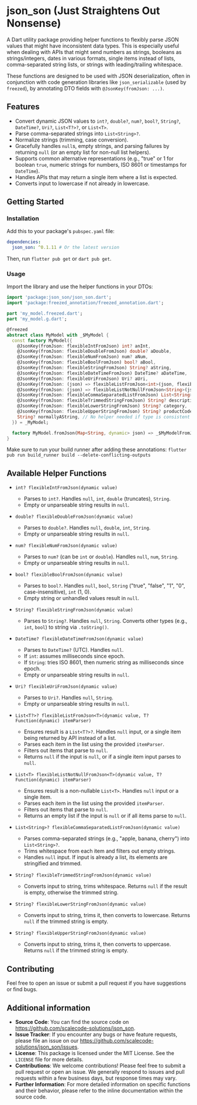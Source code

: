 <!-- 
This README describes the package. If you publish this package to pub.dev,
this README's contents appear on the landing page for your package.

For information about how to write a good package README, see the guide for
[writing package pages](https://dart.dev/tools/pub/writing-package-pages). 

For general information about developing packages, see the Dart guide for
[creating packages](https://dart.dev/guides/libraries/create-packages)
and the Flutter guide for
[developing packages and plugins](https://flutter.dev/to/develop-packages). 
-->

# json_son (Just Straightens Out Nonsense)

A Dart utility package providing helper functions to flexibly parse JSON values that might have inconsistent data types. This is especially useful when dealing with APIs that might send numbers as strings, booleans as strings/integers, dates in various formats, single items instead of lists, comma-separated string lists, or strings with leading/trailing whitespace.

These functions are designed to be used with JSON deserialization, often in conjunction with code generation libraries like `json_serializable` (used by `freezed`), by annotating DTO fields with `@JsonKey(fromJson: ...)`.

## Features

- Convert dynamic JSON values to `int?`, `double?`, `num?`, `bool?`, `String?`, `DateTime?`, `Uri?`, `List<T?>?`, or `List<T>`.
- Parse comma-separated strings into `List<String>?`.
- Normalize strings (trimming, case conversion).
- Gracefully handles `null`s, empty strings, and parsing failures by returning `null` (or an empty list for non-null list helpers).
- Supports common alternative representations (e.g., "true" or 1 for boolean `true`, numeric strings for numbers, ISO 8601 or timestamps for `DateTime`).
- Handles APIs that may return a single item where a list is expected.
- Converts input to lowercase if not already in lowercase.

## Getting Started

### Installation

Add this to your package's `pubspec.yaml` file:

```yaml
dependencies:
  json_son: ^0.1.11 # Or the latest version
```

Then, run `flutter pub get` or `dart pub get`.

### Usage

Import the library and use the helper functions in your DTOs:

```dart
import 'package:json_son/json_son.dart';
import 'package:freezed_annotation/freezed_annotation.dart';

part 'my_model.freezed.dart';
part 'my_model.g.dart';

@freezed
abstract class MyModel with _$MyModel {
  const factory MyModel({
    @JsonKey(fromJson: flexibleIntFromJson) int? anInt,
    @JsonKey(fromJson: flexibleDoubleFromJson) double? aDouble,
    @JsonKey(fromJson: flexibleNumFromJson) num? aNum,
    @JsonKey(fromJson: flexibleBoolFromJson) bool? aBool,
    @JsonKey(fromJson: flexibleStringFromJson) String? aString,
    @JsonKey(fromJson: flexibleDateTimeFromJson) DateTime? aDateTime,
    @JsonKey(fromJson: flexibleUriFromJson) Uri? aUri,
    @JsonKey(fromJson: (json) => flexibleListFromJson<int>(json, flexibleIntFromJson)) List<int?>? nullableIntList,
    @JsonKey(fromJson: (json) => flexibleListNotNullFromJson<String>(json, flexibleStringFromJson)) List<String> nonNullStringList,
    @JsonKey(fromJson: flexibleCommaSeparatedListFromJson) List<String>? tags,
    @JsonKey(fromJson: flexibleTrimmedStringFromJson) String? description,
    @JsonKey(fromJson: flexibleLowerStringFromJson) String? category,
    @JsonKey(fromJson: flexibleUpperStringFromJson) String? productCode,
    String? normallyAString, // No helper needed if type is consistent
  }) = _MyModel;

  factory MyModel.fromJson(Map<String, dynamic> json) => _$MyModelFromJson(json);
}
```

Make sure to run your build runner after adding these annotations:
`flutter pub run build_runner build --delete-conflicting-outputs`

## Available Helper Functions

- `int? flexibleIntFromJson(dynamic value)`
  - Parses to `int?`. Handles `null`, `int`, `double` (truncates), `String`.
  - Empty or unparseable string results in `null`.

- `double? flexibleDoubleFromJson(dynamic value)`
  - Parses to `double?`. Handles `null`, `double`, `int`, `String`.
  - Empty or unparseable string results in `null`.

- `num? flexibleNumFromJson(dynamic value)`
  - Parses to `num?` (can be `int` or `double`). Handles `null`, `num`, `String`.
  - Empty or unparseable string results in `null`.

- `bool? flexibleBoolFromJson(dynamic value)`
  - Parses to `bool?`. Handles `null`, `bool`, `String` ("true", "false", "1", "0", case-insensitive), `int` (1, 0).
  - Empty string or unhandled values result in `null`.

- `String? flexibleStringFromJson(dynamic value)`
  - Parses to `String?`. Handles `null`, `String`. Converts other types (e.g., `int`, `bool`) to string via `.toString()`.

- `DateTime? flexibleDateTimeFromJson(dynamic value)`
  - Parses to `DateTime?` (UTC). Handles `null`.
  - If `int`: assumes milliseconds since epoch.
  - If `String`: tries ISO 8601, then numeric string as milliseconds since epoch.
  - Empty or unparseable string results in `null`.

- `Uri? flexibleUriFromJson(dynamic value)`
  - Parses to `Uri?`. Handles `null`, `String`.
  - Empty or unparseable string results in `null`.

- `List<T?>? flexibleListFromJson<T>(dynamic value, T? Function(dynamic) itemParser)`
  - Ensures result is a `List<T?>?`. Handles `null` input, or a single item being returned by API instead of a list.
  - Parses each item in the list using the provided `itemParser`.
  - Filters out items that parse to `null`.
  - Returns `null` if the input is `null`, or if a single item input parses to `null`.

- `List<T> flexibleListNotNullFromJson<T>(dynamic value, T? Function(dynamic) itemParser)`
  - Ensures result is a non-nullable `List<T>`. Handles `null` input or a single item.
  - Parses each item in the list using the provided `itemParser`.
  - Filters out items that parse to `null`.
  - Returns an empty list if the input is `null` or if all items parse to `null`.

- `List<String>? flexibleCommaSeparatedListFromJson(dynamic value)`
  - Parses comma-separated strings (e.g., "apple, banana, cherry") into `List<String>?`.
  - Trims whitespace from each item and filters out empty strings.
  - Handles `null` input. If input is already a list, its elements are stringified and trimmed.

- `String? flexibleTrimmedStringFromJson(dynamic value)`
  - Converts input to string, trims whitespace. Returns `null` if the result is empty, otherwise the trimmed string.

- `String? flexibleLowerStringFromJson(dynamic value)`
  - Converts input to string, trims it, then converts to lowercase. Returns `null` if the trimmed string is empty.

- `String? flexibleUpperStringFromJson(dynamic value)`
  - Converts input to string, trims it, then converts to uppercase. Returns `null` if the trimmed string is empty.

## Contributing

Feel free to open an issue or submit a pull request if you have suggestions or find bugs.

## Additional information

- **Source Code**: You can find the source code on https://github.com/scalecode-solutions/json_son.
- **Issue Tracker**: If you encounter any bugs or have feature requests, please file an issue on our https://github.com/scalecode-solutions/json_son/issues.
- **License**: This package is licensed under the MIT License. See the `LICENSE` file for more details.
- **Contributions**: We welcome contributions! Please feel free to submit a pull request or open an issue. We generally respond to issues and pull requests within a few business days, but response times may vary.
- **Further Information**: For more detailed information on specific functions and their behavior, please refer to the inline documentation within the source code.